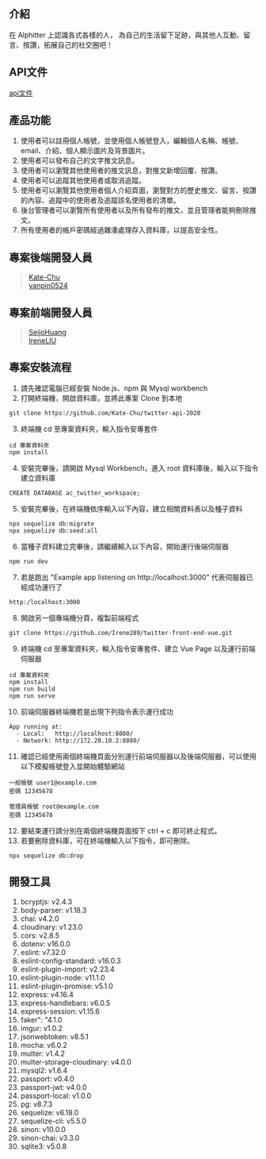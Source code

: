 ## 介紹
在 Alphitter 上認識各式各樣的人，
為自己的生活留下足跡，與其他人互動、留言、按讚，拓展自己的社交圈吧！

## API文件
[api文件](https://immediate-drifter-dfc.notion.site/API-51e9e3d8b43b47259127a719f9d6c011)

## 產品功能
1. 使用者可以註冊個人帳號，並使用個人帳號登入，編輯個人名稱、帳號、email、介紹、個人顯示圖片及背景圖片。
2. 使用者可以發布自己的文字推文訊息。
3. 使用者可以瀏覽其他使用者的推文訊息，對推文新增回覆、按讚。
4. 使用者可以追蹤其他使用者或取消追蹤。
5. 使用者可以瀏覽其他使用者個人介紹頁面，瀏覽對方的歷史推文、留言、按讚的內容、追蹤中的使用者及追蹤該名使用者的清單。
6. 後台管理者可以瀏覽所有使用者以及所有發布的推文，並且管理者能夠刪除推文。
7. 所有使用者的帳戶密碼經過雜湊處理存入資料庫，以提高安全性。

## 專案後端開發人員
> [Kate-Chu](https://github.com/Kate-Chu)<br>
> [yanpin0524](https://github.com/yanpin0524)

## 專案前端開發人員
> [SeijoHuang](https://github.com/SeijoHuang)<br>
> [IreneLIU](https://github.com/Irene289)

## 專案安裝流程

1. 請先確認電腦已經安裝 Node.js、npm 與 Mysql workbench
2. 打開終端機，開啟資料庫，並將此專案 Clone 到本地
```
git clone https://github.com/Kate-Chu/twitter-api-2020
```
3. 終端機 cd 至專案資料夾，輸入指令安專套件
```
cd 專案資料夾
npm install
```
4. 安裝完畢後，請開啟 Mysql Workbench，進入 root 資料庫後，輸入以下指令建立資料庫
```
CREATE DATABASE ac_twitter_workspace;
```
5. 安裝完畢後，在終端機依序輸入以下內容，建立相關資料表以及種子資料
```
npx sequelize db:migrate
npx sequelize db:seed:all
```
6. 當種子資料建立完畢後，請繼續輸入以下內容，開始運行後端伺服器
```
npm run dev
```
7. 若是跑出 "Example app listening on http://localhost:3000" 代表伺服器已經成功運行了
```
http:/localhost:3000
```
8. 開啟另一個專端機分頁，複製前端程式
```
git clone https://github.com/Irene289/twitter-front-end-vue.git
```
9. 終端機 cd 至專案資料夾，輸入指令安專套件、建立 Vue Page 以及運行前端伺服器
```
cd 專案資料夾
npm install
npm run build
npm run serve
```
10. 前端伺服器終端機若是出現下列指令表示運行成功
```
App running at:
  - Local:   http://localhost:8080/ 
  - Network: http://172.20.10.2:8080/
```
11. 確認已經使用兩個終端機頁面分別運行前端伺服器以及後端伺服器，可以使用以下模擬帳號登入並開始體驗網站
```
一般帳號 user1@example.com
密碼 12345678
```
```
管理員帳號 root@example.com
密碼 12345678
```
12. 要結束運行請分別在兩個終端機頁面按下 ctrl + c 即可終止程式。
13. 若要刪除資料庫，可在終端機輸入以下指令，即可刪除。
```
npx sequelize db:drop
```

## 開發工具

1. bcryptjs: v2.4.3
2. body-parser: v1.18.3
3. chai: v4.2.0
4. cloudinary: v1.23.0
5. cors: v2.8.5
6. dotenv: v16.0.0
7. eslint: v7.32.0
8. eslint-config-standard: v16.0.3
9. eslint-plugin-import: v2.23.4
10. eslint-plugin-node: v11.1.0
11. eslint-plugin-promise: v5.1.0
12. express: v4.16.4
13. express-handlebars: v6.0.5
14. express-session: v1.15.6
15. faker": "4.1.0
16. imgur: v1.0.2
17. jsonwebtoken: v8.5.1
18. mocha: v6.0.2
19. multer: v1.4.2
20. multer-storage-cloudinary: v4.0.0
21. mysql2: v1.6.4
22. passport: v0.4.0
23. passport-jwt: v4.0.0
24. passport-local: v1.0.0
25. pg: v8.7.3
26. sequelize: v6.18.0
27. sequelize-cli: v5.5.0
28. sinon: v10.0.0
29. sinon-chai: v3.3.0
30. sqlite3: v5.0.8
